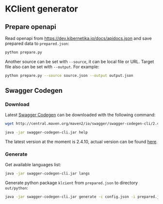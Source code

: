 # KClient generator

## Prepare openapi

Read openapi from https://dev.kibernetika.io/docs/apidocs.json and save prepared data to `prepared.json`:
```bash
python prepare.py
```

Another source can be set with `--source`, it can be local file or URL.
Target file also can be set with `--output`. For example:

```bash
python prepare.py --source source.json --output output.json
```

## Swagger Codegen

### Download

Latest [Swagger Codegen](https://github.com/swagger-api/swagger-codegen) can be downloaded with the following command:
```bash
wget http://central.maven.org/maven2/io/swagger/swagger-codegen-cli/2.4.10/swagger-codegen-cli-2.4.10.jar -O swagger-codegen-cli.jar

java -jar swagger-codegen-cli.jar help
```
The latest version at the moment is 2.4.10, actual version can be found [here](https://github.com/swagger-api/swagger-codegen#prerequisites).

### Generate

Get available languages list:

```bash
java -jar swagger-codegen-cli.jar langs
```

Generate python package `klcient` from `prepared.json` to directory `out/python`:

```bash
java -jar swagger-codegen-cli.jar generate -c config.json -i prepared.json -l python -o out/python
```
